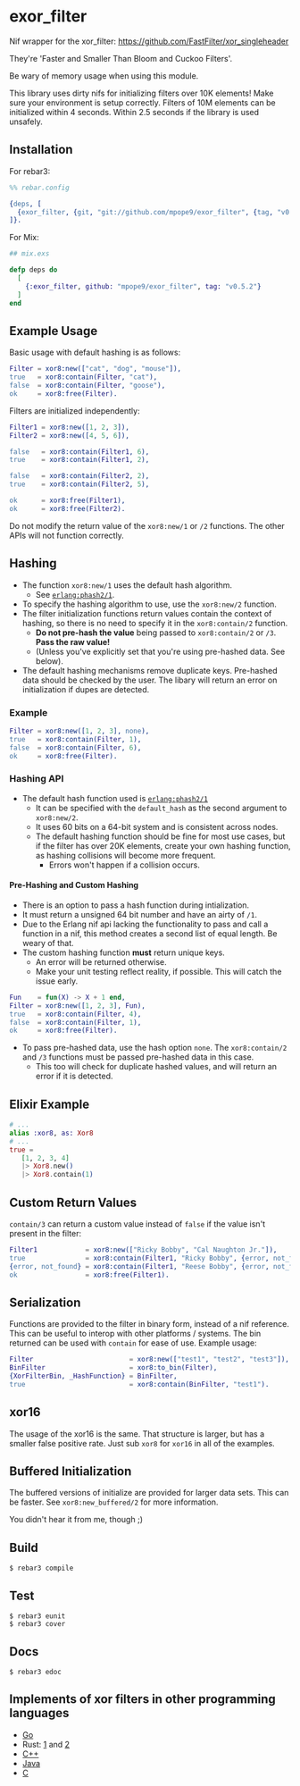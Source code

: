 exor_filter
=====

Nif wrapper for the xor_filter: https://github.com/FastFilter/xor_singleheader

They're 'Faster and Smaller Than Bloom and Cuckoo Filters'.

Be wary of memory usage when using this module.

This library uses dirty nifs for initializing filters over 10K elements!  Make sure your environment is setup correctly.  Filters of 10M elements can be initialized within 4 seconds.  Within 2.5 seconds if the library is used unsafely.

## Installation

For rebar3:
```erlang
%% rebar.config

{deps, [
  {exor_filter, {git, "git://github.com/mpope9/exor_filter", {tag, "v0.5.2"}}}
]}.
```

For Mix:
```elixir
## mix.exs

defp deps do
  [
    {:exor_filter, github: "mpope9/exor_filter", tag: "v0.5.2"}
  ]
end
```

## Example Usage
Basic usage with default hashing is as follows:
```erlang
Filter = xor8:new(["cat", "dog", "mouse"]),
true   = xor8:contain(Filter, "cat"),
false  = xor8:contain(Filter, "goose"),
ok     = xor8:free(Filter).
```

Filters are initialized independently:
```erlang
Filter1 = xor8:new([1, 2, 3]),
Filter2 = xor8:new([4, 5, 6]),

false   = xor8:contain(Filter1, 6),
true    = xor8:contain(Filter1, 2),

false   = xor8:contain(Filter2, 2),
true    = xor8:contain(Filter2, 5),

ok      = xor8:free(Filter1),
ok      = xor8:free(Filter2).
```

Do not modify the return value of the `xor8:new/1` or `/2` functions.  The other APIs will not function correctly.

## Hashing
* The function `xor8:new/1` uses the default hash algorithm.
    * See [`erlang:phash2/1`](http://erlang.org/doc/man/erlang.html#phash2-1).
* To specify the hashing algorithm to use, use the `xor8:new/2` function.
* The filter initialization functions return values contain the context of hashing, so there is no need to specify it in the `xor8:contain/2` function.
    * **Do not pre-hash the value** being passed to `xor8:contain/2` or `/3`.  **Pass the raw value!**
    *  (Unless you've explicitly set that you're using pre-hashed data.  See below).
* The default hashing mechanisms remove duplicate keys.  Pre-hashed data should be checked by the user.  The libary will return an error on initialization if dupes are detected.
### Example
```erlang
Filter = xor8:new([1, 2, 3], none),
true   = xor8:contain(Filter, 1),
false  = xor8:contain(Filter, 6),
ok     = xor8:free(Filter).
```

### Hashing API
* The default hash function used is [`erlang:phash2/1`](http://erlang.org/doc/man/erlang.html#phash2-1)
    * It can be specified with the `default_hash` as the second argument to `xor8:new/2`.
    * It uses 60 bits on a 64-bit system and is consistent across nodes.
    * The default hashing function should be fine for most use cases, but if the filter has over 20K elements, create your own hashing function, as hashing collisions will become more frequent.
        * Errors won't happen if a collision occurs.

#### Pre-Hashing and Custom Hashing
*  There is an option to pass a hash function during intialization.
*  It must return a unsigned 64 bit number and have an airty of `/1`.
*  Due to the Erlang nif api lacking the functionality to pass and call a function in a nif, this method creates a second list of equal length.  Be weary of that.
*  The custom hashing function **must** return unique keys.
    * An error will be returned otherwise.
    * Make your unit testing reflect reality, if possible.  This will catch the issue early.
```erlang
Fun    = fun(X) -> X + 1 end,
Filter = xor8:new([1, 2, 3], Fun),
true   = xor8:contain(Filter, 4),
false  = xor8:contain(Filter, 1),
ok     = xor8:free(Filter).
```

* To pass pre-hashed data, use the hash option `none`.  The `xor8:contain/2` and `/3` functions must be passed pre-hashed data in this case.
    * This too will check for duplicate hashed values, and will return an error if it is detected.

## Elixir Example
```elixir
# ...
alias :xor8, as: Xor8
# ...
true =
   [1, 2, 3, 4]
   |> Xor8.new()
   |> Xor8.contain(1)

```

## Custom Return Values
`contain/3` can return a custom value instead of `false` if the value isn't present in the filter:
```erlang
Filter1            = xor8:new(["Ricky Bobby", "Cal Naughton Jr."]),
true               = xor8:contain(Filter1, "Ricky Bobby", {error, not_found}),
{error, not_found} = xor8:contain(Filter1, "Reese Bobby", {error, not_found}),
ok                 = xor8:free(Filter1).
```

## Serialization
Functions are provided to the filter in binary form, instead of a nif reference.  This can be useful to interop with other platforms / systems.  The bin returned can be used with `contain` for ease of use.  Example usage:
```erlang
Filter                        = xor8:new(["test1", "test2", "test3"]),
BinFilter                     = xor8:to_bin(Filter),
{XorFilterBin, _HashFunction} = BinFilter,
true                          = xor8:contain(BinFilter, "test1").
```

## xor16
The usage of the xor16 is the same.  That structure is larger, but has a smaller false positive rate.  Just sub `xor8` for `xor16` in all of the examples.

## Buffered Initialization
The buffered versions of initialize are provided for larger data sets.  This can be faster.  See `xor8:new_buffered/2` for more information.

You didn't hear it from me, though ;)

Build
-----

    $ rebar3 compile

Test
-----

    $ rebar3 eunit
    $ rebar3 cover

Docs
-----

    $ rebar3 edoc

## Implements of xor filters in other programming languages
* [Go](https://github.com/FastFilter/xor_filter)
* Rust: [1](https://github.com/bnclabs/xorfilter) and [2](https://github.com/codri/xorfilter-rs)
* [C++](https://github.com/FastFilter/fastfilter_cpp)
* [Java](https://github.com/FastFilter/fastfilter_java)
* [C](https://github.com/FastFilter/xor_singleheader)
